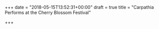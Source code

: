 +++
date = "2018-05-15T13:52:31+00:00"
draft = true
title = "Carpathia Performs at the Cherry Blossom Festival"

+++
